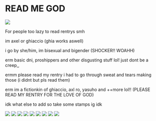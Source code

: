 # READ ME GOD
![](https://static.jojowiki.com/images/2/20/latest/20210315204953/PPPStickerGhiaccio2EX.png)

For people too lazy to read rentrys smh

im axel or ghiaccio (ghia works aswell)

i go by she/him, im bisexual and bigender (SHOCKER!! WOAHH)

erm basic dni, proshippers and other disgusting stuff lol! just dont be a creep,,

ermm please read my rentry i had to go through sweat and tears making those (i didnt but pls read them)

erm im a fictionkin of ghiaccio, axl ro, yasuho and ++more lol!! (PLEASE READ MY RENTRY FOR THE LOVE OF GOD)

idk what else to add so take some stamps ig idk

![](https://rock.ju.mp/assets/images/gallery08/5749d5bf.png?v=a9339813) ![](https://rock.ju.mp/assets/images/gallery08/8b644afd.gif?v=a9339813)  ![](https://images-wixmp-ed30a86b8c4ca887773594c2.wixmp.com/f/b6b32f43-2068-4c1e-b997-af16d761296e/dbssg5g-745f4462-41db-4acf-b33d-8eaa8d104a4b.png/v1/fill/w_99,h_55,q_80,strp/jjba__gwess_stamp_by_whitenoize_dbssg5g-fullview.jpg?token=eyJ0eXAiOiJKV1QiLCJhbGciOiJIUzI1NiJ9.eyJzdWIiOiJ1cm46YXBwOjdlMGQxODg5ODIyNjQzNzNhNWYwZDQxNWVhMGQyNmUwIiwiaXNzIjoidXJuOmFwcDo3ZTBkMTg4OTgyMjY0MzczYTVmMGQ0MTVlYTBkMjZlMCIsIm9iaiI6W1t7ImhlaWdodCI6Ijw9NTUiLCJwYXRoIjoiXC9mXC9iNmIzMmY0My0yMDY4LTRjMWUtYjk5Ny1hZjE2ZDc2MTI5NmVcL2Ric3NnNWctNzQ1ZjQ0NjItNDFkYi00YWNmLWIzM2QtOGVhYThkMTA0YTRiLnBuZyIsIndpZHRoIjoiPD05OSJ9XV0sImF1ZCI6WyJ1cm46c2VydmljZTppbWFnZS5vcGVyYXRpb25zIl19.DagYZ9uWQopay11xiyti2JNUeUffcKsFvMv0JY3_10c) ![](https://images-wixmp-ed30a86b8c4ca887773594c2.wixmp.com/f/b6b32f43-2068-4c1e-b997-af16d761296e/dbsronp-4eb1e174-8be5-4a09-a6aa-d2f3f2ffdd75.png/v1/fill/w_99,h_55,q_80,strp/jjba__hirose_yasuho_stamp_by_whitenoize_dbsronp-fullview.jpg?token=eyJ0eXAiOiJKV1QiLCJhbGciOiJIUzI1NiJ9.eyJzdWIiOiJ1cm46YXBwOjdlMGQxODg5ODIyNjQzNzNhNWYwZDQxNWVhMGQyNmUwIiwiaXNzIjoidXJuOmFwcDo3ZTBkMTg4OTgyMjY0MzczYTVmMGQ0MTVlYTBkMjZlMCIsIm9iaiI6W1t7ImhlaWdodCI6Ijw9NTUiLCJwYXRoIjoiXC9mXC9iNmIzMmY0My0yMDY4LTRjMWUtYjk5Ny1hZjE2ZDc2MTI5NmVcL2Ric3JvbnAtNGViMWUxNzQtOGJlNS00YTA5LWE2YWEtZDJmM2YyZmZkZDc1LnBuZyIsIndpZHRoIjoiPD05OSJ9XV0sImF1ZCI6WyJ1cm46c2VydmljZTppbWFnZS5vcGVyYXRpb25zIl19.G8lsms0DzIZlQ9-M1Vcao10EnB0xih-2r1rkLDIEobQ) ![](https://images-wixmp-ed30a86b8c4ca887773594c2.wixmp.com/f/b6b32f43-2068-4c1e-b997-af16d761296e/dbsrl55-21d0a5de-c47b-48f5-a9de-79df34885a0c.png/v1/fill/w_99,h_55,q_80,strp/jjba__ghiaccio_stamp_by_whitenoize_dbsrl55-fullview.jpg?token=eyJ0eXAiOiJKV1QiLCJhbGciOiJIUzI1NiJ9.eyJzdWIiOiJ1cm46YXBwOjdlMGQxODg5ODIyNjQzNzNhNWYwZDQxNWVhMGQyNmUwIiwiaXNzIjoidXJuOmFwcDo3ZTBkMTg4OTgyMjY0MzczYTVmMGQ0MTVlYTBkMjZlMCIsIm9iaiI6W1t7ImhlaWdodCI6Ijw9NTUiLCJwYXRoIjoiXC9mXC9iNmIzMmY0My0yMDY4LTRjMWUtYjk5Ny1hZjE2ZDc2MTI5NmVcL2Ric3JsNTUtMjFkMGE1ZGUtYzQ3Yi00OGY1LWE5ZGUtNzlkZjM0ODg1YTBjLnBuZyIsIndpZHRoIjoiPD05OSJ9XV0sImF1ZCI6WyJ1cm46c2VydmljZTppbWFnZS5vcGVyYXRpb25zIl19.M4Yz4AnCBmWGR_G-852zQy1tCocOZaHla7DD_La7Mxs) ![](https://images-wixmp-ed30a86b8c4ca887773594c2.wixmp.com/f/b6b32f43-2068-4c1e-b997-af16d761296e/dbsrjtc-c8c8f2c4-cc9f-4f2d-b08b-52d9e5af86d4.png/v1/fill/w_99,h_55,q_80,strp/jjba__guido_mista_stamp_by_whitenoize_dbsrjtc-fullview.jpg?token=eyJ0eXAiOiJKV1QiLCJhbGciOiJIUzI1NiJ9.eyJzdWIiOiJ1cm46YXBwOjdlMGQxODg5ODIyNjQzNzNhNWYwZDQxNWVhMGQyNmUwIiwiaXNzIjoidXJuOmFwcDo3ZTBkMTg4OTgyMjY0MzczYTVmMGQ0MTVlYTBkMjZlMCIsIm9iaiI6W1t7ImhlaWdodCI6Ijw9NTUiLCJwYXRoIjoiXC9mXC9iNmIzMmY0My0yMDY4LTRjMWUtYjk5Ny1hZjE2ZDc2MTI5NmVcL2Ric3JqdGMtYzhjOGYyYzQtY2M5Zi00ZjJkLWIwOGItNTJkOWU1YWY4NmQ0LnBuZyIsIndpZHRoIjoiPD05OSJ9XV0sImF1ZCI6WyJ1cm46c2VydmljZTppbWFnZS5vcGVyYXRpb25zIl19.EPeo3EH0YnKKdXNn1siN4Olo2T0Y7sDSQLxWFIPkLI0)
![](https://rock.ju.mp/assets/images/gallery08/e98fc882.png?v=a9339813) ![](https://images-wixmp-ed30a86b8c4ca887773594c2.wixmp.com/f/b6b32f43-2068-4c1e-b997-af16d761296e/dbsrkl1-431da5f5-8c1a-43e2-93c2-d267e4ab2b39.png/v1/fill/w_99,h_55,q_80,strp/jjba__vinegar_doppio_stamp_by_whitenoize_dbsrkl1-fullview.jpg?token=eyJ0eXAiOiJKV1QiLCJhbGciOiJIUzI1NiJ9.eyJzdWIiOiJ1cm46YXBwOjdlMGQxODg5ODIyNjQzNzNhNWYwZDQxNWVhMGQyNmUwIiwiaXNzIjoidXJuOmFwcDo3ZTBkMTg4OTgyMjY0MzczYTVmMGQ0MTVlYTBkMjZlMCIsIm9iaiI6W1t7ImhlaWdodCI6Ijw9NTUiLCJwYXRoIjoiXC9mXC9iNmIzMmY0My0yMDY4LTRjMWUtYjk5Ny1hZjE2ZDc2MTI5NmVcL2Ric3JrbDEtNDMxZGE1ZjUtOGMxYS00M2UyLTkzYzItZDI2N2U0YWIyYjM5LnBuZyIsIndpZHRoIjoiPD05OSJ9XV0sImF1ZCI6WyJ1cm46c2VydmljZTppbWFnZS5vcGVyYXRpb25zIl19._-X89D2SFVB33aA1lnsq1iJE3ArshWzY9JIrBlOk6Hw) ![](https://rock.ju.mp/assets/images/gallery11/6436229d.jpg?v=a9339813)


